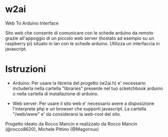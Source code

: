 # w2ai

Web To Arduino Interface

Sito web che consente di comunicare con le schede arduino da remoto grazie all'appoggio di un piccolo web server (hostato ad esempio su un raspberry pi) situato in lan con le schede arduino. Utilizza un interfaccia in javascript.

# Istruzioni

- Arduino: Per usare la libreria del progetto (w2ai.h) e' necessario includerla nella cartella "libraries" presente nel tuo scketchbook arduino o nella cartella di installazione di arduino.

- Web server: Per usare il sito web e' necessario avere a disposizione l'interprete php e un browser che supporti javascript. La cartella "/web/www"  e' da considerarsi la web-root del sito.

Progetto ideato da Rocco Mancin e realizzato da Rocco Mancin (@rocco8620), Michele Pittino (@Magornux)
